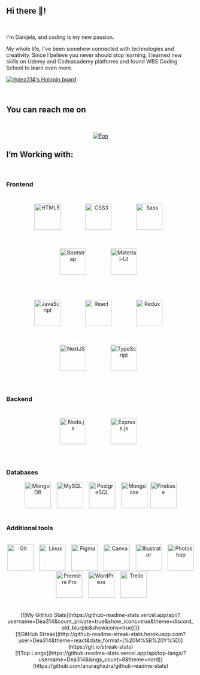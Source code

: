 ## Hi there 🙋!
<br/>

I'm Danijela, and coding is my new passion. 


My whole life, I've been somehow connected with technologies and creativity. Since I believe you never should stop learning, I learned new skills on Udemy and Codeacademy platforms and found WBS Coding School to learn even more. 

[![@dea314's Holopin board](https://holopin.io/api/user/board?user=dea314)](https://holopin.io/@dea314)


<br/>  


## You can reach me on
<br/>  

<div align="center">

<a href="https://www.linkedin.com/in/dea-fabris/" target="_blank">![Foo](https://firebasestorage.googleapis.com/v0/b/dea-all.appspot.com/o/qrcode%20(2).png?alt=media&token=8e89bbe7-2872-4b49-89fd-cfa3d2b8e05f)</a>  
  
 
</div>

  

## I’m Working with: 
<br/>  

### Frontend
<div align="center">  
<img style="margin: 25px" src="https://profilinator.rishav.dev/skills-assets/html5-original-wordmark.svg" alt="HTML5" height="70" />&nbsp;&nbsp;&nbsp;   
<img style="margin: 25px" src="https://profilinator.rishav.dev/skills-assets/css3-original-wordmark.svg" alt="CSS3" height="70" />&nbsp;&nbsp;&nbsp;  
<img style="margin: 25px" src="https://profilinator.rishav.dev/skills-assets/sass-original.svg" alt="Sass" height="70" />&nbsp;&nbsp;&nbsp; 
<img style="margin: 25px" src="https://profilinator.rishav.dev/skills-assets/bootstrap-plain.svg" alt="Bootstrap" height="70" />&nbsp;&nbsp;&nbsp;
<img style="margin: 25px" src="https://cdn.worldvectorlogo.com/logos/material-ui-1.svg" alt="Material-UI" height="70" />&nbsp;&nbsp;&nbsp;   
<br/>
<br/>
<img style="margin: 25px" src="https://profilinator.rishav.dev/skills-assets/javascript-original.svg" alt="JavaScript" height="70" />&nbsp;&nbsp;&nbsp; 
<img style="margin: 25px" src="https://profilinator.rishav.dev/skills-assets/react-original-wordmark.svg" alt="React" height="70" />&nbsp;&nbsp;&nbsp;
<img style="margin: 25px" src="https://profilinator.rishav.dev/skills-assets/redux-original.svg" alt="Redux" height="70" />&nbsp;&nbsp;&nbsp; 
<img style="margin: 25px" src="https://miro.medium.com/max/400/1*S4ci37YALh0ADjMBcVWGTA.png" alt="NextJS" height="70" />&nbsp;&nbsp;&nbsp;  
<img style="margin: 25px" src="https://profilinator.rishav.dev/skills-assets/typescript-original.svg" alt="TypeScript" height="70" />&nbsp;&nbsp;&nbsp;

</div>

 <br/> 

### Backend 
<div align="center">  
<img style="margin: 25px" src="https://profilinator.rishav.dev/skills-assets/nodejs-original-wordmark.svg" alt="Node.js" height="70" /> &nbsp;&nbsp;
<img style="margin: 25px" src="https://profilinator.rishav.dev/skills-assets/express-original-wordmark.svg" alt="Express.js" height="70" /> &nbsp;&nbsp  
</div>

<br/> 

### Databases
<div align="center">  
<img src="https://profilinator.rishav.dev/skills-assets/mongodb-original-wordmark.svg" alt="MongoDB" height="70" />&nbsp;&nbsp;&nbsp;   
<img src="https://profilinator.rishav.dev/skills-assets/mysql-original-wordmark.svg" alt="MySQL" height="70" />&nbsp;&nbsp;&nbsp; 
<img src="https://profilinator.rishav.dev/skills-assets/postgresql-original-wordmark.svg" alt="PostgreSQL" height="70" />&nbsp;&nbsp;&nbsp;   
  <img src="https://accentsconagua.com/img/images_3/an-introduction-to-mongoose-for-mongodb-and-nodejs.jpg" alt="Mongoose" height="70" />&nbsp;
  
<img src="https://profilinator.rishav.dev/skills-assets/firebase.png" alt="Firebase" height="70" />  
</div>

<br/> 


### Additional tools
<br/>
<div align="center">  
<img src="https://profilinator.rishav.dev/skills-assets/git-scm-icon.svg" alt="Git" height="70" />&nbsp;&nbsp;&nbsp;  
<img src="https://profilinator.rishav.dev/skills-assets/linux-original.svg" alt="Linux" height="70" />&nbsp;&nbsp;&nbsp;    
<img src="https://profilinator.rishav.dev/skills-assets/figma-icon.svg" alt="Figma" height="70" />&nbsp;&nbsp;&nbsp;   
<img src="https://img.icons8.com/plasticine/344/canva.png" alt="Canva" height="70" />&nbsp;&nbsp;&nbsp;  
<img src="https://profilinator.rishav.dev/skills-assets/adobe_illustrator-icon.svg" alt="Illustrator" height="70" />&nbsp;&nbsp;&nbsp; 
<img src="https://profilinator.rishav.dev/skills-assets/photoshop-plain.svg" alt="Photoshop" height="70" />&nbsp;&nbsp;&nbsp;  
<img src="https://profilinator.rishav.dev/skills-assets/adobepremierepro.png" alt="Premiere Pro" height="70" />&nbsp;&nbsp;&nbsp;  
<img src="https://profilinator.rishav.dev/skills-assets/wordpress.png" alt="WordPress" height="70" />&nbsp;&nbsp;&nbsp;    
<img src="https://img.icons8.com/color/344/trello.png" alt="Trello" height="70" />&nbsp;&nbsp;&nbsp;  
</div>
<br/>

<br/>  
<div align="center">
[![My GitHub Stats](https://github-readme-stats.vercel.app/api/?username=Dea314&count_private=true&show_icons=true&theme=discord_old_blurple&showicons=true)]()
  </div>
<div align="center">
[![GitHub Streak](http://github-readme-streak-stats.herokuapp.com?user=Dea314&theme=react&date_format=j%20M%5B%20Y%5D)](https://git.io/streak-stats)
  </div>
<div align="center">
[![Top Langs](https://github-readme-stats.vercel.app/api/top-langs/?username=Dea314&langs_count=8&theme=nord)](https://github.com/anuraghazra/github-readme-stats)
</div>


